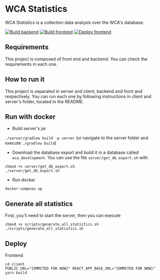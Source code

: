 # WCA Statistics

WCA Statistics is a collection data analysis over the WCA's database.

[![Build backend](https://github.com/thewca/statistics/actions/workflows/gradlew.yml/badge.svg)](https://github.com/thewca/statistics/actions/workflows/gradlew.yml)
[![Build frontend](https://github.com/thewca/statistics/actions/workflows/yarntest.yml/badge.svg)](https://github.com/thewca/statistics/actions/workflows/yarntest.yml)
[![Deploy frontend](https://github.com/thewca/statistics/actions/workflows/deployfront.yml/badge.svg)](https://github.com/thewca/statistics/actions/workflows/deployfront.yml)

## Requirements

This project is composed of front end and backend. You can check the requirements in each one.

## How to run it

This project is separated in server and client, backend and front and respectively. You can run each one by following instructions in client and server's folder, located in the README.

## Run with docker

- Build server's jar

`./server/gradlew build -p server` (or navigate to the server folder and execute `./gradlew build`)

- Download the database export and build it in a database called `wca_development`. You can use the file `server/get_db_export.sh` with

```
chmod +x server/get_db_export.sh
./server/get_db_export.sh
```

- Run docker

`docker-compose up`

## Generate all statistics

First, you'll need to start the server, then you can execute

```
chmod +x scripts/generate_all_statistics.sh
./scripts/generate_all_statistics.sh
```

## Deploy

Frontend

```
cd client
PUBLIC_URL="{OMMITED FOR NOW}" REACT_APP_BASE_URL="{OMMITED FOR NOW}" yarn build

```

